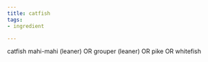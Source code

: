 ```yaml
---
title: catfish
tags:
- ingredient

---
```

catfish mahi-mahi (leaner) OR grouper (leaner) OR pike OR whitefish
